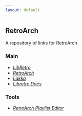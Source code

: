 ```yaml
---
layout: default
---
```


## RetroArch

A repository of links for RetroArch

### Main

* _[LibRetro](https://www.libretro.com/)_
* _[RetroArch](https://www.retroarch.com/)_
* _[Lakka](http://www.lakka.tv/)_
* _[Libretro Docs](https://docs.libretro.com/)_

### Tools

* _[RetroArch Playlist Editor](https://www.marcrobledo.com/retroarch-playlist-editor/)_
